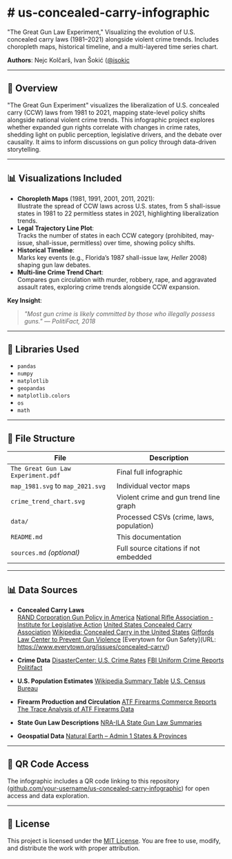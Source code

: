 # # us-concealed-carry-infographic

"The Great Gun Law Experiment," Visualizing the evolution of U.S. concealed carry laws (1981–2021) alongside violent crime trends. Includes choropleth maps, historical timeline, and a multi-layered time series chart.

**Authors**: Nejc Kolčarš, Ivan Šokić ([@isokic](https://github.com/isokic)

---

## 📌 Overview

"The Great Gun Experiment" visualizes the liberalization of U.S. concealed carry (CCW) laws from 1981 to 2021, mapping state-level policy shifts alongside national violent crime trends. This infographic project explores whether expanded gun rights correlate with changes in crime rates, shedding light on public perception, legislative drivers, and the debate over causality. It aims to inform discussions on gun policy through data-driven storytelling.

---

## 📊 Visualizations Included

- **Choropleth Maps** (1981, 1991, 2001, 2011, 2021):  
  Illustrate the spread of CCW laws across U.S. states, from 5 shall-issue states in 1981 to 22 permitless states in 2021, highlighting liberalization trends.
- **Legal Trajectory Line Plot**:  
  Tracks the number of states in each CCW category (prohibited, may-issue, shall-issue, permitless) over time, showing policy shifts.
- **Historical Timeline**:  
  Marks key events (e.g., Florida’s 1987 shall-issue law, *Heller* 2008) shaping gun law debates.
- **Multi-line Crime Trend Chart**:  
  Compares gun circulation with murder, robbery, rape, and aggravated assault rates, exploring crime trends alongside CCW expansion.

**Key Insight**:  
> *"Most gun crime is likely committed by those who illegally possess guns."* — *PolitiFact, 2018*

---

## 🧰 Libraries Used

- `pandas`
- `numpy`
- `matplotlib`
- `geopandas`
- `matplotlib.colors`
- `os`
- `math`

---

## 📁 File Structure

| File | Description |
|------|-------------|
| `The Great Gun Law Experiment.pdf` | Final full infographic |
| `map_1981.svg` to `map_2021.svg` | Individual vector maps |
| `crime_trend_chart.svg` | Violent crime and gun trend line graph |
| `data/` | Processed CSVs (crime, laws, population) |
| `README.md` | This documentation |
| `sources.md` *(optional)* | Full source citations if not embedded |

---
 
## 📊 Data Sources

- **Concealed Carry Laws**  
  [RAND Corporation Gun Policy in America](https://www.rand.org/research/gun-policy.html)
  [National Rifle Association - Institute for Legislative Action](https://www.nraila.org/gun-laws/state-gun-laws/)
  [United States Concealed Carry Association](https://www.usconcealedcarry.com/resources/ccw_reciprocity_map/)
  [Wikipedia: Concealed Carry in the United States](https://en.wikipedia.org/wiki/Concealed_carry_in_the_United_States)
  [Giffords Law Center to Prevent Gun Violence](https://giffords.org/lawcenter/gun-laws/policy-areas/guns-in-public/concealed-carry/)
  [Everytown for Gun Safety](URL: https://www.everytown.org/issues/concealed-carry/)

* **Crime Data**
  [DisasterCenter: U.S. Crime Rates](https://www.disastercenter.com/crime/uscrime.htm)
  [FBI Uniform Crime Reports](https://bjs.ojp.gov/data-collection/ucr-uniform-crime-reporting-program)
  [Politifact](https://www.politifact.com/factchecks/2018/mar/12/john-faso/do-illegal-gun-owners-commit-most-gun-crime-rep-fa/)

* **U.S. Population Estimates**
  [Wikipedia Summary Table](https://en.wikipedia.org/wiki/List_of_U.S._states_and_territories_by_population)
  [U.S. Census Bureau](https://www.census.gov/data.html)

* **Firearm Production and Circulation**
  [ATF Firearms Commerce Reports](https://www.atf.gov/resource-center/firearms-commerce-united-states)
  [The Trace Analysis of ATF Firearms Data](https://www.thetrace.org/2023/03/guns-america-data-atf-total/)

* **State Gun Law Descriptions**
  [NRA-ILA State Gun Law Summaries](https://www.nraila.org/gun-laws/state-gun-laws/)

* **Geospatial Data**
  [Natural Earth – Admin 1 States & Provinces](https://www.naturalearthdata.com/downloads/10m-cultural-vectors/)

---

## 🔗 QR Code Access

The infographic includes a QR code linking to this repository ([github.com/your-username/us-concealed-carry-infographic](https://github.com/your-username/us-concealed-carry-infographic)) for open access and data exploration.

---

## 📜 License

This project is licensed under the [MIT License](LICENSE). You are free to use, modify, and distribute the work with proper attribution.
